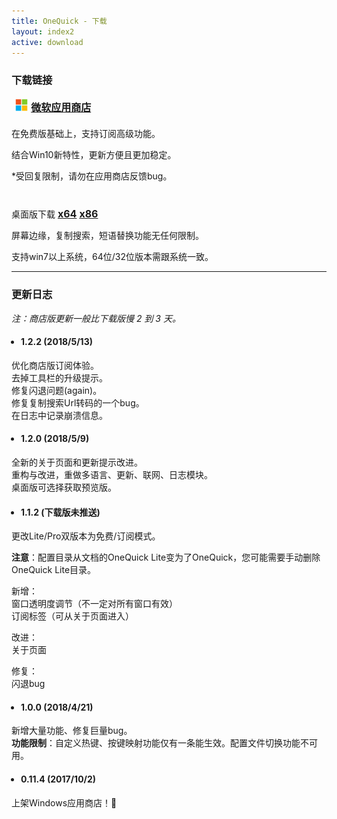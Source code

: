 ```yaml
---
title: OneQuick - 下载
layout: index2
active: download
---
```

<style>
div.dl-link a {
	font-size: 16px;
	font-weight: 700;
}
ul {
	padding-left: 15px;
}
</style>

### 下载链接

<div style="margin: 20px 0px;" class="dl-link">
	<a href="https://www.microsoft.com/store/apps/9pfn5k6qxt46" target="_blank" onclick="ga('send', 'event', 'download', 'store', 'store');">
		<img src="/img/ms-logo.png" style="height: 20px;
    margin: -3px 5px 0 6px;">微软应用商店
	</a>
</div>

在免费版基础上，支持订阅高级功能。

结合Win10新特性，更新方便且更加稳定。

 *受回复限制，请勿在应用商店反馈bug。

<br>

<div style="margin: 10px 0;" class="dl-link">
	桌面版下载
	<a href="/bin/OneQuick.{{site.stable-version}}.x64.zip" onclick="ga('send', 'event', 'download', 'desktop', 'x64');">x64</a>
	<a href="/bin/OneQuick.{{site.stable-version}}.x86.zip" onclick="ga('send', 'event', 'download', 'desktop', 'x86');">x86</a>
</div>

屏幕边缘，复制搜索，短语替换功能无任何限制。

支持win7以上系统，64位/32位版本需跟系统一致。

<hr>

<h3 id='change-log'>更新日志</h3>

*注：商店版更新一般比下载版慢 2 到 3 天。*

- #### 1.2.2 (2018/5/13)

优化商店版订阅体验。  
去掉工具栏的升级提示。  
修复闪退问题(again)。  
修复复制搜索Url转码的一个bug。  
在日志中记录崩溃信息。  

- #### 1.2.0 (2018/5/9)

全新的关于页面和更新提示改进。  
重构与改进，重做多语言、更新、联网、日志模块。  
桌面版可选择获取预览版。  

- #### 1.1.2 (下载版未推送)

更改Lite/Pro双版本为免费/订阅模式。

**注意**：配置目录从文档的OneQuick Lite变为了OneQuick，您可能需要手动删除OneQuick Lite目录。

新增：  
窗口透明度调节（不一定对所有窗口有效）  
订阅标签（可从关于页面进入）  

改进：  
关于页面  

修复：  
闪退bug  

- #### 1.0.0 (2018/4/21)

新增大量功能、修复巨量bug。  
**功能限制**：自定义热键、按键映射功能仅有一条能生效。配置文件切换功能不可用。


- #### 0.11.4 (2017/10/2)

上架Windows应用商店！🎉